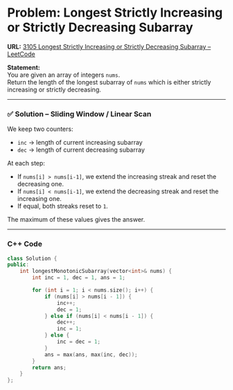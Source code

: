 # Problem: Longest Strictly Increasing or Strictly Decreasing Subarray  

**URL:** [3105 Longest Strictly Increasing or Strictly Decreasing Subarray – LeetCode](https://leetcode.com/problems/longest-strictly-increasing-or-strictly-decreasing-subarray/)  

**Statement:**  
You are given an array of integers `nums`.  
Return the length of the longest subarray of `nums` which is either strictly increasing or strictly decreasing.  

---

### ✅ Solution – Sliding Window / Linear Scan  
We keep two counters:  
- `inc` → length of current increasing subarray  
- `dec` → length of current decreasing subarray  

At each step:
- If `nums[i] > nums[i-1]`, we extend the increasing streak and reset the decreasing one.  
- If `nums[i] < nums[i-1]`, we extend the decreasing streak and reset the increasing one.  
- If equal, both streaks reset to `1`.  

The maximum of these values gives the answer.  

---

### C++ Code
```cpp
class Solution {
public:
    int longestMonotonicSubarray(vector<int>& nums) {
        int inc = 1, dec = 1, ans = 1;

        for (int i = 1; i < nums.size(); i++) {
            if (nums[i] > nums[i - 1]) {
                inc++;
                dec = 1;
            } else if (nums[i] < nums[i - 1]) {
                dec++;
                inc = 1;
            } else {
                inc = dec = 1;
            }
            ans = max(ans, max(inc, dec));
        }
        return ans;
    }
};
```